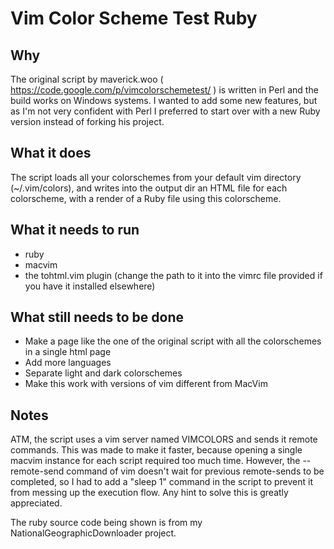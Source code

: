 Vim Color Scheme Test Ruby
==========================

Why
----

The original script by maverick.woo ( https://code.google.com/p/vimcolorschemetest/ ) is written in Perl and the build works on Windows
systems. I wanted to add some new features, but as I'm not very confident with Perl I preferred to start over with a new Ruby version
instead of forking his project.

What it does
----

The script loads all your colorschemes from your default vim directory (~/.vim/colors), and writes into the output dir an HTML file for
each colorscheme, with a render of a Ruby file using this colorscheme.

What it needs to run
----

* ruby
* macvim
* the tohtml.vim plugin (change the path to it into the vimrc file provided if you have it installed elsewhere)

What still needs to be done
----

* Make a page like the one of the original script with all the colorschemes in a single html page
* Add more languages
* Separate light and dark colorschemes
* Make this work with versions of vim different from MacVim

Notes
----

ATM, the script uses a vim server named VIMCOLORS and sends it remote commands. This was made to make it faster,
because opening a single macvim instance for each script required too much time. However, the --remote-send command of
vim doesn't wait for previous remote-sends to be completed, so I had to add a "sleep 1" command in the script to
prevent it from messing up the execution flow. Any hint to solve this is greatly appreciated.

The ruby source code being shown is from my NationalGeographicDownloader project.




